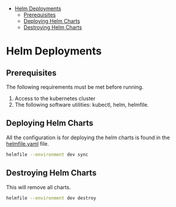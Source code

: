 
<!-- toc -->
- [Helm Deployments](#helm-deployments)
  - [Prerequisites](#prerequisites)
  - [Deploying Helm Charts](#deploying-helm-charts)
  - [Destroying Helm Charts](#destroying-helm-charts)

<!-- tocstop -->

# Helm Deployments

## Prerequisites

The following requirements must be met before running.

1. Access to the kubernetes cluster
2. The following software utilities: kubectl, helm, helmfile.


## Deploying Helm Charts

All the configuration is for deploying the helm charts is found in the [helmfile.yaml](helmfile.yaml) file.

```bash
helmfile --environment dev sync
```

## Destroying Helm Charts

This will remove all charts.

```bash
helmfile --environment dev destroy
```

